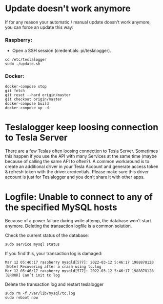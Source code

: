 # Update doesn't work anymore
If for any reason your automatic / manual update doesn't work anymore, you can force an update this way:
### Raspberry: 
- Open a SSH session (credentials: pi/teslalogger). 
```
cd /etc/teslalogger
sudo ./update.sh
```

### Docker:
```
docker-compose stop
git fetch
git reset --hard origin/master
git checkout origin/master
docker-compose build
docker-compose up -d
```

# Teslalogger keep loosing connection to Tesla Server
There are a few Teslas often loosing connection to Tesla Server. Sometimes this happen if you use the API with many Services at the same time (maybe because of calling the same API to often?). A common workaround is to create an additional driver in your Tesla Account and generate access token & refresh token with the driver credentials. Please make sure this driver account is just for Teslalogger and you don't share it with other apps. 

# Logfile: Unable to connect to any of the specified MySQL hosts
Because of a power failure during write attemp, the database won't start anymore. Deleting the transaction logfile is a common solution.

Check the current status of the database:
```
sudo service mysql status
```

If you find this, your transaction log is damaged:
```
Mar 12 05:46:17 raspberry mysqld[577]: 2022-03-12 5:46:17 1988878128 [Note] Recovering after a crash using tc.log
Mar 12 05:46:17 raspberry mysqld[577]: 2022-03-12 5:46:17 1988878128 [ERROR] Can’t init tc log
```

Delete the transaction log and restart teslalogger
```
sudo rm -f /var/lib/mysql/tc.log
sudo reboot now
```

